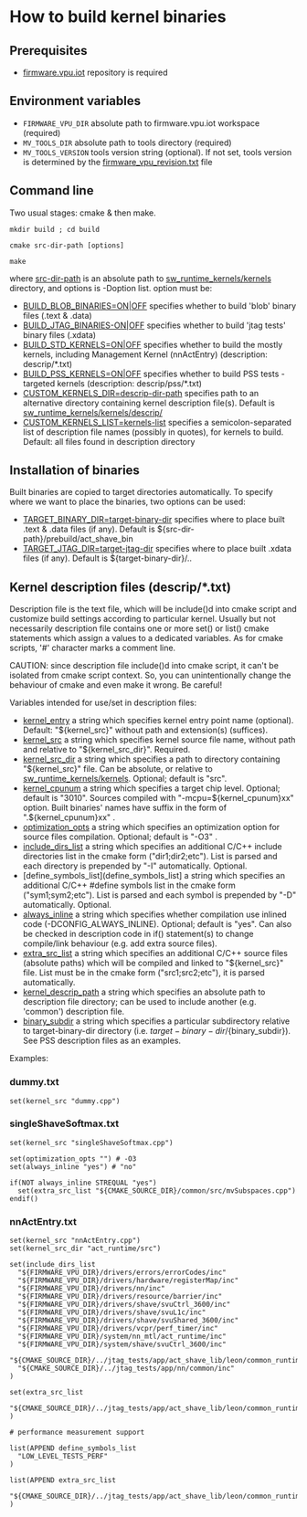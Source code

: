 # How to build kernel binaries

## Prerequisites

- [firmware.vpu.iot](https://github.com/intel-innersource/firmware.vpu.iot) repository is required

## Environment variables

- `FIRMWARE_VPU_DIR`
  absolute path to firmware.vpu.iot workspace (required)
- `MV_TOOLS_DIR`
  absolute path to tools directory (required)
- `MV_TOOLS_VERSION`
  tools version string (optional). If not set, tools version is determined by the [firmware_vpu_revision.txt](../firmware_vpu_revision.txt) file

## Command line

Two usual stages: cmake & then make.

```
mkdir build ; cd build

cmake src-dir-path [options]

make
```

where [src-dir-path](src-dir-path) is an absolute path to [sw_runtime_kernels/kernels](sw_runtime_kernels/kernels) directory, and options is -Doption list.
option must be:

- [BUILD_BLOB_BINARIES=ON|OFF](BUILD_BLOB_BINARIES=ON|OFF)
  specifies whether to build 'blob' binary files (.text & .data)
- [BUILD_JTAG_BINARIES-ON|OFF](BUILD_JTAG_BINARIES-ON|OFF)
  specifies whether to build 'jtag tests' binary files (.xdata)
- [BUILD_STD_KERNELS=ON|OFF](BUILD_STD_KERNELS=ON|OFF)
  specifies whether to build the mostly kernels, including Management Kernel (nnActEntry) (description: descrip/*.txt)
- [BUILD_PSS_KERNELS=ON|OFF](BUILD_PSS_KERNELS=ON|OFF)
  specifies whether to build PSS tests - targeted kernels (description: descrip/pss/*.txt)
- [CUSTOM_KERNELS_DIR=descrip-dir-path](CUSTOM_KERNELS_DIR=descrip-dir-path)
  specifies path to an alternative directory containing kernel description file(s). Default is [sw_runtime_kernels/kernels/descrip/](sw_runtime_kernels/kernels/descrip/)
- [CUSTOM_KERNELS_LIST=kernels-list](CUSTOM_KERNELS_LIST=kernels-list)
  specifies a semicolon-separated list of description file names (possibly in quotes), for kernels to build. Default: all files found in description directory

## Installation of binaries

Built binaries are copied to target directories automatically. To specify where we want to place the binaries, two options can be used:

- [TARGET_BINARY_DIR=target-binary-dir](TARGET_BINARY_DIR=target-binary-dir)
  specifies where to place built .text & .data files (if any). Default is ${src-dir-path}/prebuild/act_shave_bin
- [TARGET_JTAG_DIR=target-jtag-dir](TARGET_JTAG_DIR=target-jtag-dir)
  specifies where to place built .xdata files (if any). Default is ${target-binary-dir}/..

## Kernel description files (descrip/*.txt)

Description file is the text file, which will be include()d into cmake script and customize build settings according to particular kernel.
Usually but not necessarily description file contains one or more set() or list() cmake statements which assign a values to a dedicated variables.
As for cmake scripts, '#' character marks a comment line.

CAUTION: since description file include()d into cmake script, it can't be isolated from cmake script context.
So, you can unintentionally change the behaviour of cmake and even make it wrong. Be careful!

Variables intended for use/set in description files:

- [kernel_entry](kernel_entry)
  a string which specifies kernel entry point name (optional). Default: "${kernel_src}" without path and extension(s) (suffices).
- [kernel_src](kernel_src)
  a string which specifies kernel source file name, without path and relative to "${kernel_src_dir}". Required.
- [kernel_src_dir](kernel_src_dir)
  a string which specifies a path to directory containing "${kernel_src}" file.
  Can be absolute, or relative to [sw_runtime_kernels/kernels](sw_runtime_kernels/kernels). Optional; default is "src".
- [kernel_cpunum](kernel_cpunum)
  a string which specifies a target chip level. Optional; default is "3010".
  Sources compiled with "-mcpu=${kernel_cpunum}xx" option.
  Built binaries' names have suffix in the form of ".${kernel_cpunum}xx" .
- [optimization_opts](optimization_opts)
  a string which specifies an optimization option for source files compilation. Optional; default is "-O3" .
- [include_dirs_list](include_dirs_list)
  a string which specifies an additional C/C++ include directories list in the cmake form ("dir1;dir2;etc").
  List is parsed and each directory is prepended by "-I" automatically. Optional.
- [define_symbols_list](define_symbols_list]
  a string which specifies an additional C/C++ #define symbols list in the cmake form ("sym1;sym2;etc").
  List is parsed and each symbol is prepended by "-D" automatically. Optional.
- [always_inline](always_inline)
  a string which specifies whether compilation use inlined code (-DCONFIG_ALWAYS_INLINE). Optional; default is "yes".
  Can also be checked in description code in if() statement(s) to change compile/link behaviour (e.g. add extra source files).
- [extra_src_list](extra_src_list)
  a string which specifies an additional C/C++ source files (absolute paths) which will be compiled and linked to "${kernel_src}" file.
  List must be in the cmake form ("src1;src2;etc"), it is parsed automatically.
- [kernel_descrip_path](kernel_descrip_path)
  a string which specifies an absolute path to description file directory; can be used to include another (e.g. 'common') description file.
- [binary_subdir](binary_subdir)
  a string which specifies a particular subdirectory relative to target-binary-dir directory (i.e. ${target-binary-dir}/${binary_subdir}). See PSS description files as an examples.

Examples:

### dummy.txt

```
set(kernel_src "dummy.cpp")
```

### singleShaveSoftmax.txt

```
set(kernel_src "singleShaveSoftmax.cpp")

set(optimization_opts "") # -O3
set(always_inline "yes") # "no"

if(NOT always_inline STREQUAL "yes")
  set(extra_src_list "${CMAKE_SOURCE_DIR}/common/src/mvSubspaces.cpp")
endif()
```

### nnActEntry.txt

```
set(kernel_src "nnActEntry.cpp")
set(kernel_src_dir "act_runtime/src")

set(include_dirs_list
  "${FIRMWARE_VPU_DIR}/drivers/errors/errorCodes/inc"
  "${FIRMWARE_VPU_DIR}/drivers/hardware/registerMap/inc"
  "${FIRMWARE_VPU_DIR}/drivers/nn/inc"
  "${FIRMWARE_VPU_DIR}/drivers/resource/barrier/inc"
  "${FIRMWARE_VPU_DIR}/drivers/shave/svuCtrl_3600/inc"
  "${FIRMWARE_VPU_DIR}/drivers/shave/svuL1c/inc"
  "${FIRMWARE_VPU_DIR}/drivers/shave/svuShared_3600/inc"
  "${FIRMWARE_VPU_DIR}/drivers/vcpr/perf_timer/inc"
  "${FIRMWARE_VPU_DIR}/system/nn_mtl/act_runtime/inc"
  "${FIRMWARE_VPU_DIR}/system/shave/svuCtrl_3600/inc"
  "${CMAKE_SOURCE_DIR}/../jtag_tests/app/act_shave_lib/leon/common_runtime/inc"
  "${CMAKE_SOURCE_DIR}/../jtag_tests/app/nn/common/inc"
)

set(extra_src_list
  "${CMAKE_SOURCE_DIR}/../jtag_tests/app/act_shave_lib/leon/common_runtime/src/nn_fifo_manager.cpp"
)

# performance measurement support

list(APPEND define_symbols_list
  "LOW_LEVEL_TESTS_PERF"
)

list(APPEND extra_src_list
  "${CMAKE_SOURCE_DIR}/../jtag_tests/app/act_shave_lib/leon/common_runtime/src/nn_perf_manager.cpp"
)
```
